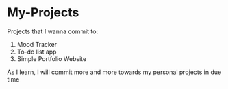 # My-Projects

Projects that I wanna commit to:
1. Mood Tracker
2. To-do list app
3. Simple Portfolio Website

As I learn, I will commit more and more towards my personal projects in due time
